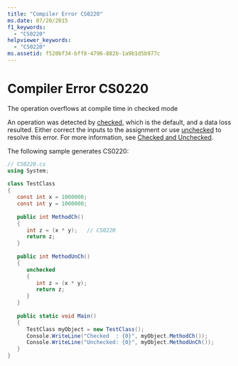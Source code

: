 ```yaml
---
title: "Compiler Error CS0220"
ms.date: 07/20/2015
f1_keywords: 
  - "CS0220"
helpviewer_keywords: 
  - "CS0220"
ms.assetid: f520bf34-bff8-4796-882b-1a9b1d5b977c
---
```

# Compiler Error CS0220
The operation overflows at compile time in checked mode  
  
 An operation was detected by [checked](../language-reference/keywords/checked.md), which is the default, and a data loss resulted. Either correct the inputs to the assignment or use [unchecked](../language-reference/keywords/unchecked.md) to resolve this error. For more information, see [Checked and Unchecked](../language-reference/keywords/checked-and-unchecked.md).  
  
 The following sample generates CS0220:  
  
```csharp  
// CS0220.cs  
using System;  
  
class TestClass  
{  
   const int x = 1000000;  
   const int y = 1000000;  
  
   public int MethodCh()  
   {  
      int z = (x * y);   // CS0220  
      return z;  
   }  
  
   public int MethodUnCh()  
   {  
      unchecked  
      {  
         int z = (x * y);  
         return z;  
      }  
   }  
  
   public static void Main()  
   {  
      TestClass myObject = new TestClass();  
      Console.WriteLine("Checked  : {0}", myObject.MethodCh());  
      Console.WriteLine("Unchecked: {0}", myObject.MethodUnCh());  
   }  
}  
```
